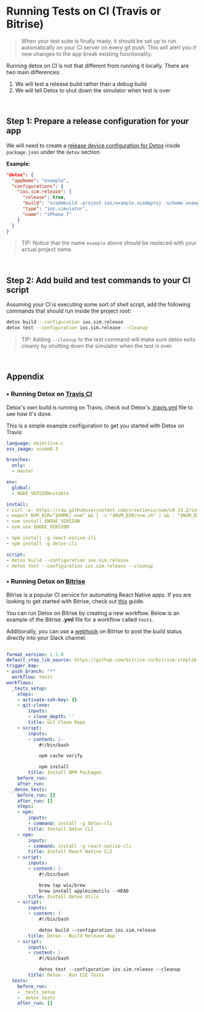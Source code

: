 # Running Tests on CI (Travis or Bitrise)

> When your test suite is finally ready, it should be set up to run automatically on your CI server on every git push. This will alert you if new changes to the app break existing functionality.

Running detox on CI is not that different from running it locally. There are two main differences:
1. We will test a release build rather than a debug build
2. We will tell Detox to shut down the simulator when test is over 

<br>

## Step 1: Prepare a release configuration for your app

We will need to create a [release device configuration for Detox](/docs/APIRef.Configuration.md#device-configuration) inside `package.json` under the `detox` section.

**Example:**

```json
"detox": {
  "appName": "example",
  "configurations": {
    "ios.sim.release": {
      "release": true,
      "build": "xcodebuild -project ios/example.xcodeproj -scheme example -configuration Release -sdk iphonesimulator -derivedDataPath ios/build",
      "type": "ios.simulator",
      "name": "iPhone 7"
    }
  }
}
```

> TIP: Notice that the name `example` above should be replaced with your actual project name.

<br>

## Step 2: Add build and test commands to your CI script

Assuming your CI is executing some sort of shell script, add the following commands that should run inside the project root:

```sh
detox build --configuration ios.sim.release
detox test --configuration ios.sim.release --cleanup
```

> TIP: Adding `--cleanup` to the test command will make sure detox exits cleanly by shutting down the simulator when the test is over.

<br>

## Appendix

### • Running Detox on [Travis CI](https://travis-ci.org/)

Detox's own build is running on Travis, check out Detox's [.travis.yml](/.travis.yml) file to see how it's done.

This is a simple example configuration to get you started with Detox on Travis:

```yaml
language: objective-c
osx_image: xcode8.3

branches:
  only:
  - master

env:
  global:
  - NODE_VERSION=stable

install:
- curl -o- https://raw.githubusercontent.com/creationix/nvm/v0.33.2/install.sh | bash
- export NVM_DIR="$HOME/.nvm" && [ -s "$NVM_DIR/nvm.sh" ] && . "$NVM_DIR/nvm.sh"
- nvm install $NODE_VERSION
- nvm use $NODE_VERSION

- npm install -g react-native-cli
- npm install -g detox-cli

script:
- detox build --configuration ios.sim.release
- detox test --configuration ios.sim.release --cleanup

```

### • Running Detox on [Bitrise](https://www.bitrise.io/)

Bitrise is a popular CI service for automating React Native apps. If you are looking to get started with Bitrise, check out [this](http://blog.bitrise.io/2017/07/25/how-to-set-up-a-react-native-app-on-bitrise.html) guide.

You can run Detox on Bitrise by creating a new workflow. Below is an example of the Bitrise **.yml** file for a workflow called `tests`. 

Additionally, you can use a [webhook](http://devcenter.bitrise.io/webhooks/) on Bitrise to post the build status directly into your Slack channel.

```yml
---
format_version: 1.1.0
default_step_lib_source: https://github.com/bitrise-io/bitrise-steplib.git
trigger_map:
- push_branch: "*"
  workflow: tests
workflows:
  _tests_setup:
    steps:
    - activate-ssh-key: {}
    - git-clone:
        inputs:
        - clone_depth: ''
        title: Git Clone Repo
    - script:
        inputs:
        - content: |-
            #!/bin/bash

            npm cache verify

            npm install
        title: Install NPM Packages
    before_run:
    after_run:
  _detox_tests:
    before_run: []
    after_run: []
    steps:
    - npm:
        inputs:
        - command: install -g detox-cli
        title: Install Detox CLI
    - npm:
        inputs:
        - command: install -g react-native-cli
        title: Install React Native CLI
    - script:
        inputs:
        - content: |-
            #!/bin/bash

            brew tap wix/brew
            brew install applesimutils --HEAD
        title: Install Detox Utils
    - script:
        inputs:
        - content: |-
            #!/bin/bash

            detox build --configuration ios.sim.release
        title: Detox - Build Release App
    - script:
        inputs:
        - content: |-
            #!/bin/bash

            detox test --configuration ios.sim.release --cleanup
        title: Detox - Run E2E Tests
  tests:
    before_run:
    - _tests_setup
    - _detox_tests
    after_run: []
```

